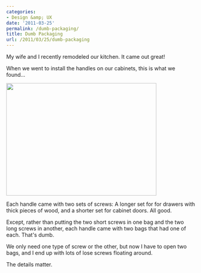 ```yaml
---
categories:
- Design &amp; UX
date: '2011-03-25'
permalink: /dumb-packaging/
title: Dumb Packaging
url: /2011/03/25/dumb-packaging
---
```


My wife and I recently remodeled our kitchen. It came out great!

When we went to install the handles on our cabinets, this is what we found...

<img src="https://gomakethings.com/wp-content/uploads/2011/03/screws-400x300.jpg" alt="" title="screws" width="400" height="300" class="aligncenter size-medium wp-image-246" />

Each handle came with two sets of screws: A longer set for for drawers with thick pieces of wood, and a shorter set for cabinet doors. All good.

Except, rather than putting the two short screws in one bag and the two long screws in another, each handle came with two bags that had one of each. That's dumb.

We only need one type of screw or the other, but now I have to open two bags, and I end up with lots of lose screws floating around.

The details matter.